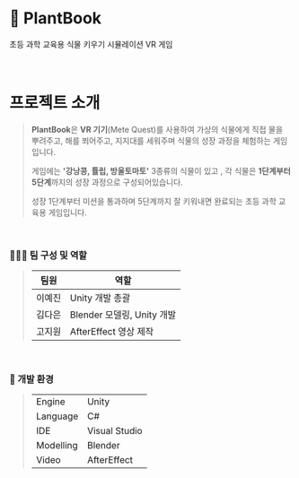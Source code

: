 # 🌱 PlantBook
초등 과학 교육용 식물 키우기 시뮬레이션 VR 게임
<br>
<br>
<br>

#  프로젝트 소개<br>
>**PlantBook**은 **VR 기기**(Mete Quest)를 사용하여 가상의 식물에게 직접 물을 뿌려주고, 해를 쬐어주고, 지지대를 세워주며 식물의 성장 과정을 체험하는 게임입니다.<br>
>
>게임에는 **'강낭콩, 튤립, 방울토마토'** 3종류의 식물이 있고 , 각 식물은 **1단계부터 5단계**까지의 성장 과정으로 구성되어있습니다.<br>
>
>성장 1단계부터 미션을 통과하며 5단계까지 잘 키워내면 완료되는 초등 과학 교육용 게임입니다.<br>
<br>

### 👩‍👧‍👧 팀 구성 및 역할 <br>
>|팀원|역할|
>|---|---|
>|이예진|Unity 개발 총괄|
>|김다은|Blender 모델링, Unity 개발|
>|고지원|AfterEffect 영상 제작|
<br>

### 🔧 개발 환경 <br>
>|||
>|---|---|
>|Engine|Unity|
>|Language|C#|
>|IDE|Visual Studio|
>|Modelling|Blender|
>|Video|AfterEffect|

